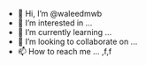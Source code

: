 - 👋 Hi, I’m @waleedmwb
- 👀 I’m interested in ...
- 🌱 I’m currently learning ...
- 💞️ I’m looking to collaborate on ...
- 📫 How to reach me ...
,f,f
<!---
waleedmwb/waleedmwb is a ✨ special ✨ repository because its `README.md` (this file) appears on your GitHub profile.
You can click the Preview link to take a look at your chang
project0000
